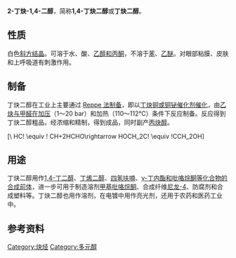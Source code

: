 **2-丁炔-1,4-二醇**，简称**1,4-丁炔二醇**或**丁炔二醇**。

## 性质

白色[斜方结晶](https://zh.wikipedia.org/wiki/斜方 "wikilink")。可溶于水、酸、[乙醇和](../Page/乙醇.md "wikilink")[丙酮](../Page/丙酮.md "wikilink")，不溶于[苯](../Page/苯.md "wikilink")、[乙醚](../Page/乙醚.md "wikilink")。对眼部粘膜、皮肤和上呼吸道有刺激作用。

## 制备

丁炔二醇在工业上主要通过 [Reppe
法制备](https://zh.wikipedia.org/wiki/Reppe法 "wikilink")，即以[丁炔铜或铜铋催化剂催化](https://zh.wikipedia.org/wiki/丁炔铜 "wikilink")，由[乙炔与](../Page/乙炔.md "wikilink")[甲醛在加压](../Page/甲醛.md "wikilink")（1～20
bar）和加热（110～112°C）条件下反应制备。反应得到丁炔二醇粗品，经浓缩和精制，得到成品，同时副产[丙炔醇](https://zh.wikipedia.org/wiki/丙炔醇 "wikilink")。

\[\ HC\! \equiv \! CH+2HCHO\rightarrow HOCH_2C\! \equiv \!CCH_2OH\]

## 用途

丁炔二醇用作[1,4-丁二醇](../Page/1,4-丁二醇.md "wikilink")、[丁烯二醇](https://zh.wikipedia.org/wiki/丁烯二醇 "wikilink")、[四氢呋喃](../Page/四氢呋喃.md "wikilink")、[γ-丁内酯和](https://zh.wikipedia.org/wiki/γ-丁内酯 "wikilink")[吡咯烷酮等化合物的合成前体](https://zh.wikipedia.org/wiki/吡咯烷酮 "wikilink")，进一步可用于制造溶剂[甲基吡咯烷酮](https://zh.wikipedia.org/wiki/甲基吡咯烷酮 "wikilink")、合成纤维[尼龙-4](https://zh.wikipedia.org/wiki/尼龙-4 "wikilink")、防腐剂和合成塑料等。丁炔二醇也用作溶剂，在电镀中用作亮光剂，还用于农药和医药工业中。

## 参考资料

[Category:炔烃](https://zh.wikipedia.org/wiki/Category:炔烃 "wikilink")
[Category:多元醇](https://zh.wikipedia.org/wiki/Category:多元醇 "wikilink")